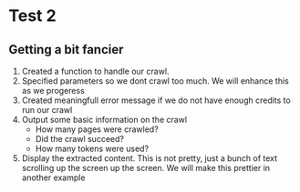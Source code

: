 # Test 2

## Getting a bit fancier
1. Created a function to handle our crawl. 
2. Specified parameters so we dont crawl too much. We will enhance this as we progeress
3. Created meaningfull error message if we do not have enough credits to run our crawl
4. Output some basic information on the crawl
    * How many pages were crawled?
    * Did the crawl succeed?
    * How many tokens were used?
5. Display the extracted content. This is not pretty, just
   a bunch of text scrolling up the screen up the screen.
   We will make this prettier in another example
    